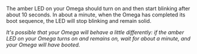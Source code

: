 The amber LED on your Omega should turn on and then start blinking after about 10 seconds. In about a minute, when the Omega has completed its boot sequence, the LED will stop blinking and remain solid.

*It's possible that your Omega will behave a little differently: if the amber LED on your Omega turns on and remains on, wait for about a minute, and your Omega will have booted.*
